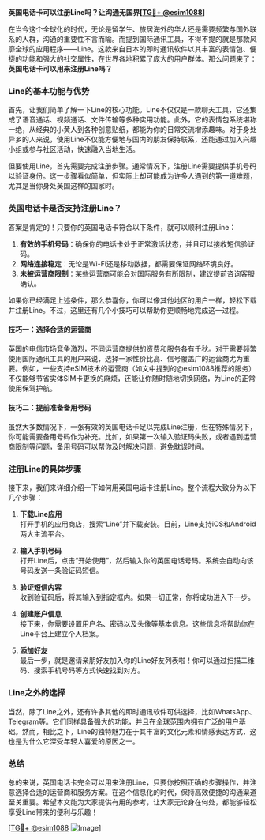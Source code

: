 **英国电话卡可以注册Line吗？让沟通无国界[[TG💪+ @esim1088](https://t.me/s/esim1088)]**

在当今这个全球化的时代，无论是留学生、旅居海外的华人还是需要频繁与国外联系的人群，沟通的重要性不言而喻。而提到国际通讯工具，不得不提的就是那款风靡全球的应用程序——Line。这款来自日本的即时通讯软件以其丰富的表情包、便捷的功能和强大的社交属性，在世界各地积累了庞大的用户群体。那么问题来了：**英国电话卡可以用来注册Line吗？**

### Line的基本功能与优势

首先，让我们简单了解一下Line的核心功能。Line不仅仅是一款聊天工具，它还集成了语音通话、视频通话、文件传输等多种实用功能。此外，它的表情包系统堪称一绝，从经典的小黄人到各种创意贴纸，都能为你的日常交流增添趣味。对于身处异乡的人来说，使用Line不仅能方便地与国内的朋友保持联系，还能通过加入兴趣小组或参与社区活动，快速融入当地生活。

但要使用Line，首先需要完成注册步骤。通常情况下，注册Line需要提供手机号码以验证身份。这一步骤看似简单，但实际上却可能成为许多人遇到的第一道难题，尤其是当你身处英国这样的国家时。

### 英国电话卡是否支持注册Line？

答案是肯定的！只要你的英国电话卡符合以下条件，就可以顺利注册Line：

1. **有效的手机号码**：确保你的电话卡处于正常激活状态，并且可以接收短信验证码。
2. **网络连接稳定**：无论是Wi-Fi还是移动数据，都需要保证网络环境良好。
3. **未被运营商限制**：某些运营商可能会对国际服务有所限制，建议提前咨询客服确认。

如果你已经满足上述条件，那么恭喜你，你可以像其他地区的用户一样，轻松下载并注册Line。不过，这里还有几个小技巧可以帮助你更顺畅地完成这一过程。

#### 技巧一：选择合适的运营商

英国的电信市场竞争激烈，不同运营商提供的资费和服务各有千秋。对于需要频繁使用国际通讯工具的用户来说，选择一家性价比高、信号覆盖广的运营商尤为重要。例如，一些支持eSIM技术的运营商（如文中提到的@esim1088推荐的服务）不仅能够节省实体SIM卡更换的麻烦，还能让你随时随地切换网络，为Line的正常使用保驾护航。

#### 技巧二：提前准备备用号码

虽然大多数情况下，一张有效的英国电话卡足以完成Line注册，但在特殊情况下，你可能需要备用号码作为补充。比如，如果第一次输入验证码失败，或者遇到运营商限制等问题，备用号码可以帮你及时解决问题，避免耽误时间。

### 注册Line的具体步骤

接下来，我们来详细介绍一下如何用英国电话卡注册Line。整个流程大致分为以下几个步骤：

1. **下载Line应用**  
   打开手机的应用商店，搜索“Line”并下载安装。目前，Line支持iOS和Android两大主流平台。

2. **输入手机号码**  
   打开Line后，点击“开始使用”，然后输入你的英国电话号码。系统会自动向该号码发送一条验证码短信。

3. **验证短信内容**  
   收到验证码后，将其输入到指定框内。如果一切正常，你将成功进入下一步。

4. **创建账户信息**  
   接下来，你需要设置用户名、密码以及头像等基本信息。这些信息将帮助你在Line平台上建立个人档案。

5. **添加好友**  
   最后一步，就是邀请亲朋好友加入你的Line好友列表啦！你可以通过扫描二维码、搜索手机号码等方式快速找到对方。

### Line之外的选择

当然，除了Line之外，还有许多其他的即时通讯软件可供选择，比如WhatsApp、Telegram等。它们同样具备强大的功能，并且在全球范围内拥有广泛的用户基础。然而，相比之下，Line的独特魅力在于其丰富的文化元素和情感表达方式，这也是为什么它深受年轻人喜爱的原因之一。

### 总结

总的来说，英国电话卡完全可以用来注册Line，只要你按照正确的步骤操作，并注意选择合适的运营商和服务方案。在这个信息化的时代，保持高效便捷的沟通渠道至关重要。希望本文能为大家提供有用的参考，让大家无论身在何处，都能够轻松享受Line带来的便利与乐趣！

[[TG💪+ @esim1088](https://t.me/s/esim1088) ![Image](https://i.postimg.cc/4NQfJmqS/Snipaste-2025-05-13-00-14-12.png)]